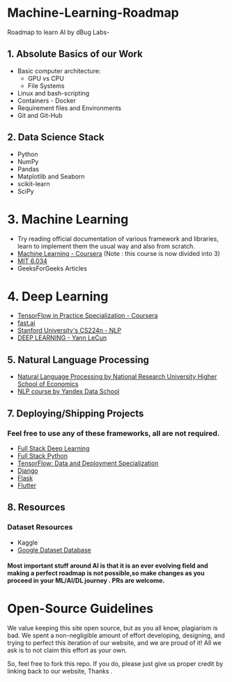 # Machine-Learning-Roadmap

Roadmap to learn AI by dBug Labs-

## 1. Absolute Basics of our Work

* Basic computer architecture:
  * GPU vs CPU
  * File Systems
* Linux and bash-scripting
* Containers - Docker 
* Requirement files and Environments
* Git and Git-Hub


## 2. Data Science Stack
* Python
* NumPy
* Pandas
* Matplotlib and Seaborn
* scikit-learn
* SciPy

# 3. Machine Learning
* Try reading official documentation of various framework and libraries, learn to implement them the usual way and also from scratch.
* [Machine Learning - Coursera](https://www.coursera.org/learn/machine-learning) (Note : this course is now divided into 3)
* [MIT 6.034](https://ocw.mit.edu/courses/electrical-engineering-and-computer-science/6-034-artificial-intelligence-fall-2010/lecture-videos/)
* GeeksForGeeks Articles


# 4. Deep Learning
* [TensorFlow in Practice Specialization - Coursera](https://www.coursera.org/specializations/tensorflow-in-practice?)
* [fast.ai](http://www.fast.ai/)
* [Stanford University's CS224n - NLP](https://www.youtube.com/watch?v=OQQ-W_63UgQ&list=PL3FW7Lu3i5Jsnh1rnUwq_TcylNr7EkRe6)
* [DEEP LEARNING - Yann LeCun](https://atcold.github.io/pytorch-Deep-Learning/)

## 5. Natural Language Processing

* [Natural Language Processing by National Research University Higher School of Economics](https://www.coursera.org/learn/language-processing)
* [NLP course by Yandex Data School](https://github.com/yandexdataschool/nlp_course)


## 7. Deploying/Shipping Projects

### Feel free to use any of these frameworks, all are not required.

* [Full Stack Deep Learning](https://fullstackdeeplearning.com/)
* [Full Stack Python](https://www.fullstackpython.com/)
* [TensorFlow: Data and Deployment Specialization](https://www.coursera.org/specializations/tensorflow-data-and-deployment?)
* [Django](https://docs.djangoproject.com/en/3.0/intro/tutorial01/)
* [Flask](https://www.tutorialspoint.com/flask/index.htm)
* [Flutter](https://www.tutorialspoint.com/flutter/index.htm)

## 8. Resources

### Dataset Resources
* Kaggle
* [Google Dataset Database](https://datasetsearch.research.google.com/search?src=0&query=sportify&docid=L2cvMTFqOWJ3d2h0Xw%3D%3D)

#### Most important stuff around AI is that it is an ever evolving field and making a perfect roadmap is not possible,so make changes as you proceed in your ML/AI/DL journey . PRs are welcome.



# Open-Source Guidelines

We value keeping this site open source, but as you all know, plagiarism is bad. We spent a non-negligible amount of effort developing, designing, and trying to perfect this iteration of our website, and we are proud of it! All we ask is to not claim this effort as your own.

So, feel free to fork this repo. If you do, please just give us proper credit by linking back to our website, Thanks .
